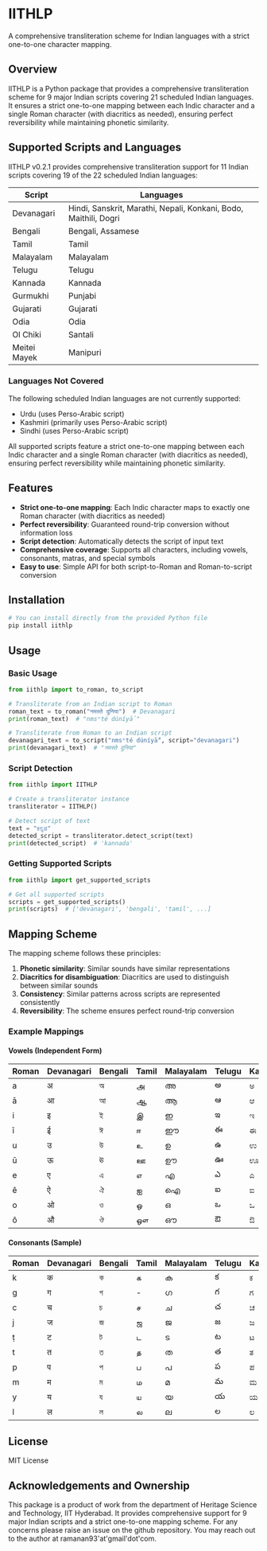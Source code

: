 # IITHLP

A comprehensive transliteration scheme for Indian languages with a strict one-to-one character mapping.

## Overview

IITHLP is a Python package that provides a comprehensive transliteration scheme for 9 major Indian scripts covering 21 scheduled Indian languages. It ensures a strict one-to-one mapping between each Indic character and a single Roman character (with diacritics as needed), ensuring perfect reversibility while maintaining phonetic similarity.

## Supported Scripts and Languages

IITHLP v0.2.1 provides comprehensive transliteration support for 11 Indian scripts covering 19 of the 22 scheduled Indian languages:

| Script | Languages |
|--------|-----------|
| Devanagari | Hindi, Sanskrit, Marathi, Nepali, Konkani, Bodo, Maithili, Dogri |
| Bengali | Bengali, Assamese |
| Tamil | Tamil |
| Malayalam | Malayalam |
| Telugu | Telugu |
| Kannada | Kannada |
| Gurmukhi | Punjabi |
| Gujarati | Gujarati |
| Odia | Odia |
| Ol Chiki | Santali |
| Meitei Mayek | Manipuri |

### Languages Not Covered

The following scheduled Indian languages are not currently supported:

- Urdu (uses Perso-Arabic script)
- Kashmiri (primarily uses Perso-Arabic script)
- Sindhi (uses Perso-Arabic script)

All supported scripts feature a strict one-to-one mapping between each Indic character and a single Roman character (with diacritics as needed), ensuring perfect reversibility while maintaining phonetic similarity.

## Features

- **Strict one-to-one mapping**: Each Indic character maps to exactly one Roman character (with diacritics as needed)
- **Perfect reversibility**: Guaranteed round-trip conversion without information loss
- **Script detection**: Automatically detects the script of input text
- **Comprehensive coverage**: Supports all characters, including vowels, consonants, matras, and special symbols
- **Easy to use**: Simple API for both script-to-Roman and Roman-to-script conversion

## Installation

```bash
# You can install directly from the provided Python file
pip install iithlp
```

## Usage

### Basic Usage

```python
from iithlp import to_roman, to_script

# Transliterate from an Indian script to Roman
roman_text = to_roman("नमस्ते दुनिया")  # Devanagari
print(roman_text)  # "nmsⁿté dúníyā́"

# Transliterate from Roman to an Indian script
devanagari_text = to_script("nmsⁿté dúníyā́", script="devanagari")
print(devanagari_text)  # "नमस्ते दुनिया"
```

### Script Detection

```python
from iithlp import IITHLP

# Create a transliterator instance
transliterator = IITHLP()

# Detect script of text
text = "ಕನ್ನಡ"
detected_script = transliterator.detect_script(text)
print(detected_script)  # 'kannada'
```

### Getting Supported Scripts

```python
from iithlp import get_supported_scripts

# Get all supported scripts
scripts = get_supported_scripts()
print(scripts)  # ['devanagari', 'bengali', 'tamil', ...]
```

## Mapping Scheme

The mapping scheme follows these principles:

1. **Phonetic similarity**: Similar sounds have similar representations
2. **Diacritics for disambiguation**: Diacritics are used to distinguish between similar sounds
3. **Consistency**: Similar patterns across scripts are represented consistently
4. **Reversibility**: The scheme ensures perfect round-trip conversion

### Example Mappings

#### Vowels (Independent Form)

| Roman | Devanagari | Bengali | Tamil | Malayalam | Telugu | Kannada | Gurmukhi | Gujarati | Odia |
|-------|------------|---------|-------|-----------|--------|---------|----------|----------|------|
| a     | अ          | অ       | அ     | അ         | అ      | ಅ       | ਅ        | અ        | ଅ    |
| ā     | आ          | আ       | ஆ     | ആ         | ఆ      | ಆ       | ਆ        | આ        | ଆ    |
| i     | इ          | ই       | இ     | ഇ         | ఇ      | ಇ       | ਇ        | ઇ        | ଇ    |
| ī     | ई          | ঈ       | ஈ     | ഈ         | ఈ      | ಈ       | ਈ        | ઈ        | ଈ    |
| u     | उ          | উ       | உ     | ഉ         | ఉ      | ಉ       | ਉ        | ઉ        | ଉ    |
| ū     | ऊ          | ঊ       | ஊ     | ഊ         | ఊ      | ಊ       | ਊ        | ઊ        | ଊ    |
| e     | ए          | এ       | எ     | എ         | ఎ      | ಎ       | ਏ        | એ        | ଏ    |
| ê     | ऐ          | ঐ       | ஐ     | ഐ         | ఐ      | ಐ       | ਐ        | ઐ        | ଐ    |
| o     | ओ          | ও       | ஒ     | ഒ         | ఒ      | ಒ       | ਓ        | ઓ        | ଓ    |
| ô     | औ          | ঔ       | ஔ     | ഔ         | ఔ      | ಔ       | ਔ        | ઔ        | ଔ    |

#### Consonants (Sample)

| Roman | Devanagari | Bengali | Tamil | Malayalam | Telugu | Kannada | Gurmukhi | Gujarati | Odia |
|-------|------------|---------|-------|-----------|--------|---------|----------|----------|------|
| k     | क          | ক       | க     | ക         | క      | ಕ       | ਕ        | ક        | କ    |
| g     | ग          | গ       | -     | ഗ         | గ      | ಗ       | ਗ        | ગ        | ଗ    |
| c     | च          | চ       | ச     | ച         | చ      | ಚ       | ਚ        | ચ        | ଚ    |
| j     | ज          | জ       | ஜ     | ജ         | జ      | ಜ       | ਜ        | જ        | ଜ    |
| ṭ     | ट          | ট       | ட     | ട         | ట      | ಟ       | ਟ        | ટ        | ଟ    |
| t     | त          | ত       | த     | ത         | త      | ತ       | ਤ        | ત        | ତ    |
| p     | प          | প       | ப     | പ         | ప      | ಪ       | ਪ        | પ        | ପ    |
| m     | म          | ম       | ம     | മ         | మ      | ಮ       | ਮ        | મ        | ମ    |
| y     | य          | য       | ய     | യ         | య      | ಯ       | ਯ        | ય        | ଯ    |
| l     | ल          | ল       | ல     | ല         | ల      | ಲ       | ਲ        | લ        | ଲ    |

## License

MIT License

## Acknowledgements and Ownership

This package is a product of work from the department of Heritage Science and Technology, IIT Hyderabad. 
It provides comprehensive support for 9 major Indian scripts and a strict one-to-one mapping scheme. 
For any concerns please raise an issue on the github repository. You may reach out to the author at ramanan93'at'gmail'dot'com.
